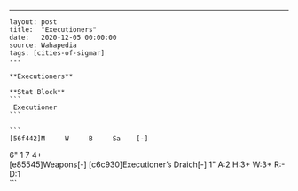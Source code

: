 ---
    layout: post
    title:  "Executioners"
    date:   2020-12-05 00:00:00
    source: Wahapedia
    tags: [cities-of-sigmar]
    ---
    
    **Executioners**
    
    **Stat Block**
    ```
     Executioner
    ```
    
    ```
    [56f442]M     W     B     Sa    [-]
6"    1     7     4+    
[e85545]Weapons[-]
[c6c930]Executioner’s Draich[-]
1"     A:2    H:3+   W:3+   R:-    D:1   
    ```
    
    
    